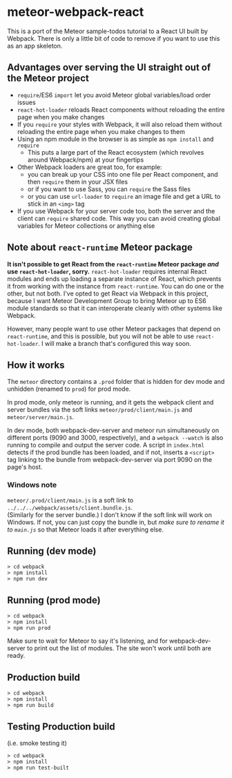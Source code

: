 # meteor-webpack-react

This is a port of the Meteor sample-todos tutorial to a React UI built by Webpack.  There is only a little bit of code to remove if you want to use this as an app skeleton.

## Advantages over serving the UI straight out of the Meteor project

* `require`/ES6 `import` let you avoid Meteor global variables/load order issues
* `react-hot-loader` reloads React components without reloading the entire page
  when you make changes
* If you `require` your styles with Webpack, it will also reload them without
  reloading the entire page when you make changes to them
* Using an npm module in the browser is as simple as `npm install` and `require`
  * This puts a large part of the React ecosystem (which revolves around Webpack/npm)
    at your fingertips
* Other Webpack loaders are great too, for example:
  * you can break up your CSS into one file per React component, and then `require`
    them in your JSX files
  * or if you want to use Sass, you can `require` the Sass files
  * or you can use `url-loader` to `require` an image file and get a URL to stick in
    an `<img>` tag
* If you use Webpack for your server code too, both the server and the client can `require`
  shared code.  This way you can avoid creating global variables for Meteor collections or
  anything else

## Note about `react-runtime` Meteor package

**It isn't possible to get React from the `react-runtime` Meteor package _and_ use `react-hot-loader`, sorry.**
`react-hot-loader` requires internal React modules and ends up loading a separate instance of React, which prevents
it from working with the instance from `react-runtime`.  You can do one or the other, but not both.  I've opted to get React via Webpack in this project, because I want
Meteor Development Group to bring Meteor up to ES6 module standards so that it can interoperate cleanly with other systems like Webpack.

However, many people want to use other Meteor packages that depend on `react-runtime`, and this is possible, but
you will not be able to use `react-hot-loader`.  I will make a branch that's configured this way soon.

## How it works

The `meteor` directory contains a `.prod` folder that is hidden for dev mode and unhidden (renamed to `prod`) for prod mode.

In prod mode, only meteor is running, and it gets the webpack client and server bundles via the soft links `meteor/prod/client/main.js` and `meteor/server/main.js`.

In dev mode, both webpack-dev-server and meteor run simultaneously on different ports (9090 and 3000, respectively), and a `webpack --watch` is also running to compile and output the server code.  A script in `index.html` detects if the prod bundle has been loaded, and if not, inserts a `<script>` tag linking to the bundle from webpack-dev-server via port 9090 on the page's host.

### Windows note

`meteor/.prod/client/main.js` is a soft link to `../../../webpack/assets/client.bundle.js`.  
(Similarly for the server bundle.) I don't know
if the soft link will work on Windows.  If not, you can just copy the bundle in, but *make sure
to rename it to `main.js`* so that Meteor loads it after everything else.

## Running (dev mode)

```
> cd webpack
> npm install
> npm run dev
```
## Running (prod mode)

```
> cd webpack
> npm install
> npm run prod
```
Make sure to wait for Meteor to say it's listening, and for webpack-dev-server to print out the list of modules.  The site won't work until both are ready.

## Production build

```
> cd webpack
> npm install
> npm run build
```

## Testing Production build
(i.e. smoke testing it)
```
> cd webpack
> npm install
> npm run test-built
```
